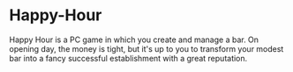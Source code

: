 # Happy-Hour
Happy Hour is a PC game in which you create and manage a bar. On opening day, the money is tight, but it's up to you to transform your modest bar into a fancy successful establishment with a great reputation.